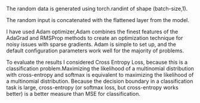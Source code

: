 The random data is generated using torch.randint of shape (batch-size,1).

The random input is concatenated with the flattened layer from the model.

I have used Adam optimizer,Adam combines the finest features of the AdaGrad and RMSProp methods to create an optimization technique for noisy issues with sparse gradients. Adam is simple to set up, and the default configuration parameters work well for the majority of problems.

To evaluate the results I considered Cross Entropy Loss, because this is a classification problem.Maximizing the likelihood of a multinomial distribution with cross-entropy and softmax is equivalent to maximizing the likelihood of a multinomial distribution. Because the decision boundary in a classification task is large, cross-entropy (or softmax loss, but cross-entropy works better) is a better measure than MSE for classification.
